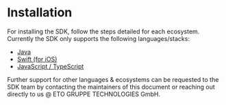 # Installation

For installing the SDK, follow the steps detailed for each ecosystem. Currently the SDK only supports the following languages/stacks:

- [Java](./Java.md)
- [Swift (for iOS)](Swift.md)
- [JavaScript / TypeScript](./JS_TS.md)

Further support for other languages & ecosystems can be requested to the SDK team by contacting the maintainers of this document or reaching out directly to us @ ETO GRUPPE TECHNOLOGIES GmbH.
